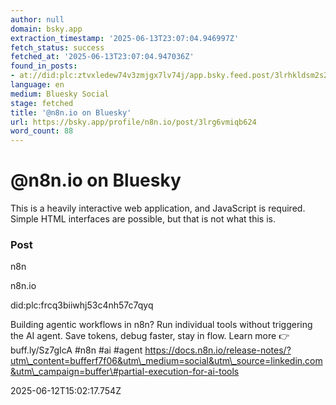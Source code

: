 ```yaml
---
author: null
domain: bsky.app
extraction_timestamp: '2025-06-13T23:07:04.946997Z'
fetch_status: success
fetched_at: '2025-06-13T23:07:04.947036Z'
found_in_posts:
- at://did:plc:ztvxledew74v3zmjgx7lv74j/app.bsky.feed.post/3lrhkldsm2s2n
language: en
medium: Bluesky Social
stage: fetched
title: '@n8n.io on Bluesky'
url: https://bsky.app/profile/n8n.io/post/3lrg6vmiqb624
word_count: 88
---
```


# @n8n.io on Bluesky

This is a heavily interactive web application, and JavaScript is required. Simple HTML interfaces are possible, but that is not what this is.

### Post

n8n

n8n.io

did:plc:frcq3biiwhj53c4nh57c7qyq

Building agentic workflows in n8n? Run individual tools without triggering the AI agent. Save tokens, debug faster, stay in flow. Learn more 👉 buff.ly/Sz7gIcA \#n8n \#ai \#agent https://docs.n8n.io/release-notes/?utm\_content=bufferf7f06&utm\_medium=social&utm\_source=linkedin.com&utm\_campaign=buffer\#partial-execution-for-ai-tools

2025-06-12T15:02:17.754Z
